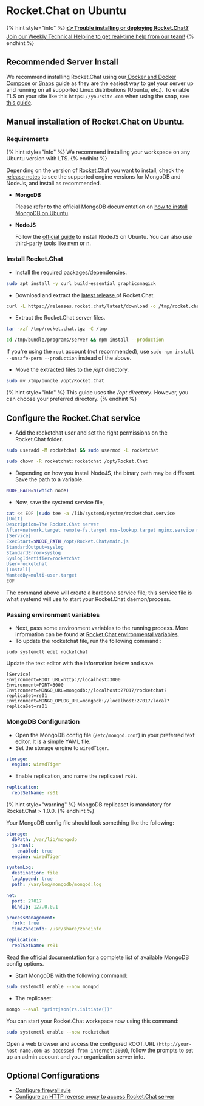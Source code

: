 # Rocket.Chat on Ubuntu

{% hint style="info" %}
[**👉 Trouble installing or deploying Rocket.Chat?** Join our Weekly Technical Helpline to get real-time help from our team!](https://app.livestorm.co/rocket-chat/rocketchats-weekly-technical-helpline?type=detailed)
{% endhint %}

## Recommended Server Install

We recommend installing Rocket.Chat using our[ Docker and Docker Compose](../../../rapid-deployment-methods/docker-and-docker-compose/) or [Snaps](../../../rapid-deployment-methods/snaps/) guide as they are the easiest way to get your server up and running on all supported Linux distributions (Ubuntu, etc.). To enable TLS on your site like this `https://yoursite.com` when using the snap, see [this guide](../../../rapid-deployment-methods/snaps/auto-ssl-with-snaps.md).

## Manual installation of Rocket.Chat on Ubuntu.

### Requirements

{% hint style="info" %}
We recommend installing your workspace on any Ubuntu version with LTS.
{% endhint %}

Depending on the version of [Rocket.Chat](https://rocket.chat/) you want to install, check the [release notes](https://github.com/RocketChat/Rocket.Chat/releases) to see the supported engine versions for MongoDB and NodeJs, and install as recommended.&#x20;

*   **MongoDB**

    Please refer to the official MongoDB documentation on [how to install MongoDB on Ubuntu](https://www.mongodb.com/docs/manual/tutorial/install-mongodb-on-ubuntu/).&#x20;
*   **NodeJS**

    Follow the [official guide](https://github.com/nodesource/distributions/blob/master/README.md#debinstall) to install NodeJS on Ubuntu. You can also use third-party tools like [nvm](https://github.com/nvm-sh/nvm#installing-and-updating) or [n](https://www.npmjs.com/package/n).

### Install Rocket.Chat

* Install the required packages/dependencies.

```bash
sudo apt install -y curl build-essential graphicsmagick
```

* Download and extract the [latest release ](https://github.com/RocketChat/Rocket.Chat/releases/latest)of Rocket.Chat.

```bash
curl -L https://releases.rocket.chat/latest/download -o /tmp/rocket.chat.tgz
```

* Extract the Rocket.Chat server files.

```bash
tar -xzf /tmp/rocket.chat.tgz -C /tmp
```

```bash
cd /tmp/bundle/programs/server && npm install --production
```

If you're using the `root` account (not recommended), use `sudo npm install --unsafe-perm --production` instead of the above.

* Move the extracted files to the _/opt_ directory.

```bash
sudo mv /tmp/bundle /opt/Rocket.Chat
```

{% hint style="info" %}
This guide uses the _/opt directory_. However, you can choose your preferred directory.
{% endhint %}

## Configure the Rocket.Chat service

* Add the rocketchat user and set the right permissions on the Rocket.Chat folder.

```bash
sudo useradd -M rocketchat && sudo usermod -L rocketchat
```

```bash
sudo chown -R rocketchat:rocketchat /opt/Rocket.Chat
```

* Depending on how you install NodeJS, the binary path may be different. Save the path to a variable.

```bash
NODE_PATH=$(which node)
```

* Now, save the systemd service file,

```bash
cat << EOF |sudo tee -a /lib/systemd/system/rocketchat.service
[Unit]
Description=The Rocket.Chat server
After=network.target remote-fs.target nss-lookup.target nginx.service mongod.service
[Service]
ExecStart=$NODE_PATH /opt/Rocket.Chat/main.js
StandardOutput=syslog
StandardError=syslog
SyslogIdentifier=rocketchat
User=rocketchat
[Install]
WantedBy=multi-user.target
EOF
```

The command above will create a barebone service file; this service file is what systemd will use to start your Rocket.Chat daemon/process.

### Passing environment variables

* Next, pass some environment variables to the running process. More information can be found at [Rocket.Chat environmental variables](https://docs.rocket.chat/deploy-rocket.chat/rocket.chat-environment-configuration/environment-variables).
* To update the rocketchat file, run the following command :

```
sudo systemctl edit rocketchat
```

Update the text editor with the information below and save.

```
[Service]
Environment=ROOT_URL=http://localhost:3000
Environment=PORT=3000
Environment=MONGO_URL=mongodb://localhost:27017/rocketchat?replicaSet=rs01
Environment=MONGO_OPLOG_URL=mongodb://localhost:27017/local?replicaSet=rs01
```

### MongoDB Configuration

* Open the MongoDB config file (`/etc/mongod.conf`) in your preferred text editor. It is a simple YAML file.
* Set the storage engine to `wiredTiger`.

```yaml
storage:
  engine: wiredTiger
```

* Enable replication, and name the replicaset `rs01`.

```yaml
replication:
  replSetName: rs01
```

{% hint style="warning" %}
MongoDB replicaset is mandatory for Rocket.Chat > 1.0.0.
{% endhint %}

Your MongoDB config file should look something like the following:

```yaml
storage:
  dbPath: /var/lib/mongodb
  journal:
    enabled: true
  engine: wiredTiger

systemLog:
  destination: file
  logAppend: true
  path: /var/log/mongodb/mongod.log

net:
  port: 27017
  bindIp: 127.0.0.1

processManagement:
  fork: true
  timeZoneInfo: /usr/share/zoneinfo

replication:
  replSetName: rs01
```

Read the [official documentation](https://docs.mongodb.org/manual/reference/configuration-options/) for a complete list of available MongoDB config options.

* Start MongoDB with the following command:

```bash
sudo systemctl enable --now mongod
```

* The replicaset:

```bash
mongo --eval "printjson(rs.initiate())"
```

You can start your Rocket.Chat workspace now using this command:

```bash
sudo systemctl enable --now rocketchat
```

Open a web browser and access the configured ROOT\_URL (`http://your-host-name.com-as-accessed-from-internet:3000`), follow the prompts to set up an admin account and your organization server info.



## Optional Configurations

* [Configure firewall rule](../../../../rocket.chat-environment-configuration/optional-configurations.md)&#x20;
* [Configure an HTTP reverse proxy to access Rocket.Chat server](../../../../rocket.chat-environment-configuration/configuring-ssl-reverse-proxy.md)&#x20;

